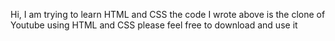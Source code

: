 Hi, I am trying to learn HTML and CSS the code I wrote above is the clone of Youtube using HTML and CSS please feel free to download and use it 
